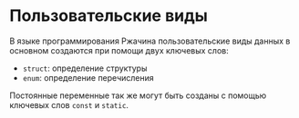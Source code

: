 # Пользовательские виды

В языке программирования Ржачина пользовательские виды данных
в основном создаются при помощи двух ключевых слов:

* `struct`: определение структуры
* `enum`: определение перечисления

Постоянные переменные так же могут быть созданы с помощью ключевых слов `const` и `static`.